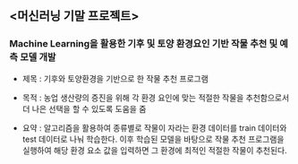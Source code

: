 ## <머신러닝 기말 프로젝트>  
### Machine Learning을 활용한 기후 및 토양 환경요인 기반 작물 추천 및 예측 모델 개발  

- 제목 : 기후와 토양환경을 기반으로 한 작물 추천 프로그램<br>  

- 목적 : 농업 생산량의 증진을 위해 각 환경 요인에 맞는 적절한 작물을 추천함으로서 더 나은 선택을 할 수 있도록 도움을 줌<br>  

- 요약 : 알고리즘을 활용하여 종류별로 작물이 자라는 환경 데이터를 train 데이터와 test 데이터로 나눠 학습한다. 이후 학습된 모델을 바탕으로 작물 추천 프로그램을 실행하여 해당 환경 요소 값을 입력하면 그 환경에 최적인 적절한 작물이 추천된다.
